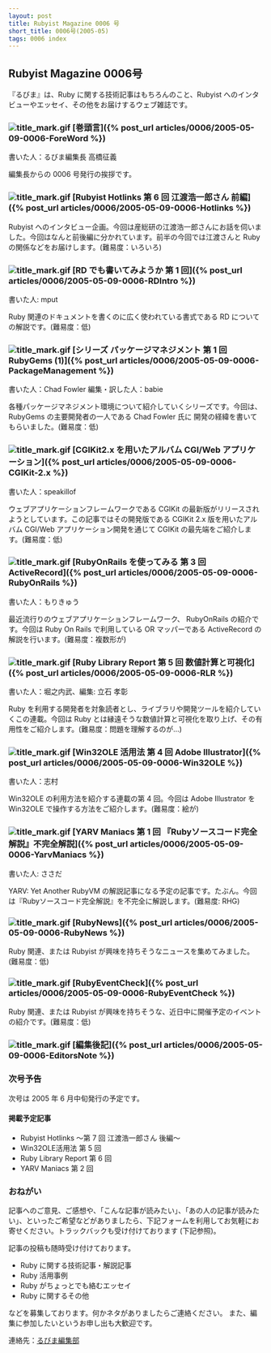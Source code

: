 ```yaml
---
layout: post
title: Rubyist Magazine 0006 号
short_title: 0006号(2005-05)
tags: 0006 index
---
```



## Rubyist Magazine 0006号

『るびま』は、Ruby に関する技術記事はもちろんのこと、Rubyist へのインタビューやエッセイ、その他をお届けするウェブ雑誌です。

### ![title_mark.gif]({{site.baseurl}}/images/title_mark.gif) [巻頭言]({% post_url articles/0006/2005-05-09-0006-ForeWord %})

書いた人：るびま編集長 高橋征義

編集長からの 0006 号発行の挨拶です。

### ![title_mark.gif]({{site.baseurl}}/images/title_mark.gif) [Rubyist Hotlinks 第 6 回 江渡浩一郎さん 前編]({% post_url articles/0006/2005-05-09-0006-Hotlinks %})

Rubyist へのインタビュー企画。今回は産総研の江渡浩一郎さんにお話を伺いました。今回はなんと前後編に分かれています。前半の今回では江渡さんと Ruby 
の関係などをお届けします。(難易度：いろいろ)

### ![title_mark.gif]({{site.baseurl}}/images/title_mark.gif) [RD でも書いてみようか 第 1 回]({% post_url articles/0006/2005-05-09-0006-RDIntro %})

書いた人: mput

Ruby 関連のドキュメントを書くのに広く使われている書式である RD についての解説です。(難易度：低)

### ![title_mark.gif]({{site.baseurl}}/images/title_mark.gif) [シリーズ パッケージマネジメント 第 1 回 RubyGems (1)]({% post_url articles/0006/2005-05-09-0006-PackageManagement %})

書いた人：Chad Fowler  編集・訳した人：babie

各種パッケージマネジメント環境について紹介していくシリーズです。今回は、
RubyGems の主要開発者の一人である Chad Fowler 氏に 開発の経緯を書いてもらいました。(難易度：低)

### ![title_mark.gif]({{site.baseurl}}/images/title_mark.gif) [CGIKit2.x を用いたアルバム CGI/Web アプリケーション]({% post_url articles/0006/2005-05-09-0006-CGIKit-2.x %})

書いた人：speakillof

ウェブアプリケーションフレームワークである CGIKit の最新版がリリースされようとしています。この記事ではその開発版である CGIKit 2.x 版を用いたアルバム CGI/Web アプリケーション開発を通じて CGIKit の最先端をご紹介します。(難易度：低)

### ![title_mark.gif]({{site.baseurl}}/images/title_mark.gif) [RubyOnRails を使ってみる 第 3 回 ActiveRecord]({% post_url articles/0006/2005-05-09-0006-RubyOnRails %})

書いた人：もりきゅう

最近流行りのウェブアプリケーションフレームワーク、 RubyOnRails の紹介です。今回は Ruby On Rails で利用している OR マッパーである ActiveRecord 
の解説を行います。(難易度：複数形が)

### ![title_mark.gif]({{site.baseurl}}/images/title_mark.gif) [Ruby Library Report 第 5 回 数値計算と可視化]({% post_url articles/0006/2005-05-09-0006-RLR %})

書いた人：堀之内武、編集: 立石 孝彰

Ruby を利用する開発者を対象読者とし、ライブラリや開発ツールを紹介していくこの連載。今回は Ruby とは縁遠そうな数値計算と可視化を取り上げ、その有用性をご紹介します。(難易度：問題を理解するのが...)

### ![title_mark.gif]({{site.baseurl}}/images/title_mark.gif) [Win32OLE 活用法 第 4 回 Adobe Illustrator]({% post_url articles/0006/2005-05-09-0006-Win32OLE %})

書いた人：志村

Win32OLE の利用方法を紹介する連載の第 4 回。今回は Adobe Illustrator を 
Win32OLE で操作する方法をご紹介します。(難易度：絵が)

### ![title_mark.gif]({{site.baseurl}}/images/title_mark.gif) [YARV Maniacs 第 1 回 『Rubyソースコード完全解説』不完全解説]({% post_url articles/0006/2005-05-09-0006-YarvManiacs %})

書いた人: ささだ

YARV: Yet Another RubyVM の解説記事になる予定の記事です。たぶん。今回は『Rubyソースコード完全解説』を不完全に解説します。(難易度: RHG)

### ![title_mark.gif]({{site.baseurl}}/images/title_mark.gif) [RubyNews]({% post_url articles/0006/2005-05-09-0006-RubyNews %})

Ruby 関連、または Rubyist が興味を持ちそうなニュースを集めてみました。(難易度：低)

### ![title_mark.gif]({{site.baseurl}}/images/title_mark.gif) [RubyEventCheck]({% post_url articles/0006/2005-05-09-0006-RubyEventCheck %})

Ruby 関連、または Rubyist が興味を持ちそうな、近日中に開催予定のイベントの紹介です。(難易度：低)

### ![title_mark.gif]({{site.baseurl}}/images/title_mark.gif) [編集後記]({% post_url articles/0006/2005-05-09-0006-EditorsNote %})

### 次号予告

次号は 2005 年 6 月中旬発行の予定です。

#### 掲載予定記事

* Rubyist Hotlinks 〜第 7 回 江渡浩一郎さん 後編〜
* Win32OLE活用法 第 5 回
* Ruby Library Report 第 6 回
* YARV Maniacs 第 2 回


### おねがい

記事へのご意見、ご感想や、「こんな記事が読みたい」、「あの人の記事が読みたい」、といったご希望などがありましたら、下記フォームを利用してお気軽にお寄せください。トラックバックも受け付けております (下記参照)。

記事の投稿も随時受け付けております。

* Ruby に関する技術記事・解説記事
* Ruby 活用事例
* Ruby がちょっとでも絡むエッセイ
* Ruby に関するその他


などを募集しております。何かネタがありましたらご連絡ください。
また、編集に参加したいというお申し出も大歓迎です。

連絡先：[るびま編集部](mailto:magazine@ruby-no-kai.org)


